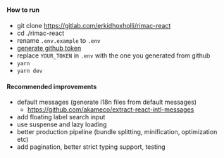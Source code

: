 #####

#### How to run

-   git clone https://gitlab.com/erkidhoxholli/rimac-react
-   cd ./rimac-react
-   rename `.env.example` to `.env`
-   [generate github token](https://docs.github.com/en/github/authenticating-to-github/creating-a-personal-access-token)
-   replace `YOUR_TOKEN` in `.env` with the one you generated from github
-   `yarn`
-   `yarn dev`

#### Recommended improvements

-   default messages (generate i18n files from default messages)
    - https://github.com/akameco/extract-react-intl-messages
-   add floating label search input
-   use suspense and lazy loading
-   better production pipeline (bundle splitting, minification, optimization etc)
-   add pagination, better strict typing support, testing
